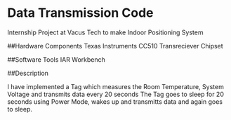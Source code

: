 # Data Transmission Code
Internship Project at Vacus Tech to make Indoor Positioning System

##Hardware Components 
Texas Instruments CC510 Transreciever Chipset

##Software Tools
IAR Workbench 

##Description

I have implemented a Tag which measures the Room Temperature, System Voltage and transmits data every 20 seconds 
The Tag goes to sleep for 20 seconds using Power Mode, wakes up and transmitts data and again goes to sleep.
